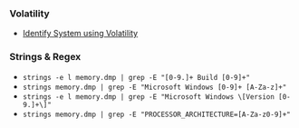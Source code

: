 ### Volatility
   * [Identify System using Volatility](https://andreafortuna.org/2017/06/25/volatility-my-own-cheatsheet-part-1-image-identification/)
### Strings & Regex
   * `strings -e l memory.dmp | grep -E "[0-9.]+ Build [0-9]+"`
   * `strings memory.dmp | grep -E "Microsoft Windows [0-9]+ [A-Za-z]+"`
   * `strings -e l memory.dmp | grep -E "Microsoft Windows \[Version [0-9.]+\]"`
   * `strings memory.dmp | grep -E "PROCESSOR_ARCHITECTURE=[A-Za-z0-9]+"`
